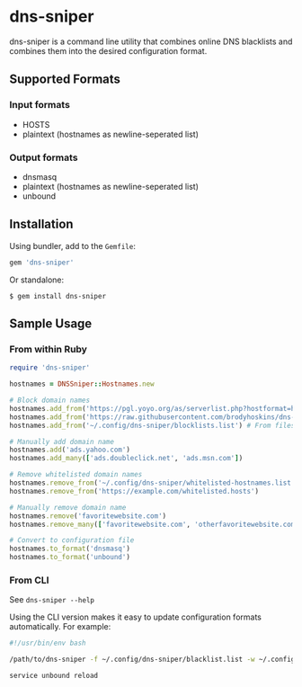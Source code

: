 # dns-sniper

dns-sniper is a command line utility that combines online DNS blacklists and combines them into the desired configuration format.

## Supported Formats

### Input formats

* HOSTS
* plaintext (hostnames as newline-seperated list)

### Output formats

* dnsmasq
* plaintext (hostnames as newline-seperated list)
* unbound

## Installation

Using bundler, add to the `Gemfile`:

```ruby
gem 'dns-sniper'
```

Or standalone:

```
$ gem install dns-sniper
```

## Sample Usage

### From within Ruby

```ruby
require 'dns-sniper'

hostnames = DNSSniper::Hostnames.new

# Block domain names
hostnames.add_from('https://pgl.yoyo.org/as/serverlist.php?hostformat=hosts;showintro=0;mimetype=plaintext') # From the web
hostnames.add_from('https://raw.githubusercontent.com/brodyhoskins/dns-blocklists/master/tracking.list')
hostnames.add_from('~/.config/dns-sniper/blocklists.list') # From filesystem

# Manually add domain name
hostnames.add('ads.yahoo.com')
hostnames.add_many(['ads.doubleclick.net', 'ads.msn.com'])

# Remove whitelisted domain names
hostnames.remove_from('~/.config/dns-sniper/whitelisted-hostnames.list')
hostnames.remove_from('https://example.com/whitelisted.hosts')

# Manually remove domain name
hostnames.remove('favoritewebsite.com')
hostnames.remove_many(['favoritewebsite.com', 'otherfavoritewebsite.com'])

# Convert to configuration file
hostnames.to_format('dnsmasq')
hostnames.to_format('unbound')
```

### From CLI

See `dns-sniper --help`

Using the CLI version makes it easy to update configuration formats automatically. For example:

```bash
#!/usr/bin/env bash

/path/to/dns-sniper -f ~/.config/dns-sniper/blacklist.list -w ~/.config/dns-sniper/whitelist.list -o unbound > /etc/unbound/unbound.conf.t/blocklist.conf

service unbound reload
```